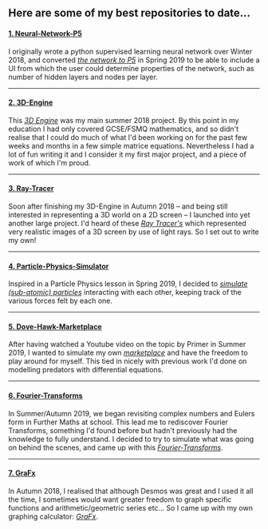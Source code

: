 ## Here are some of my best repositories to date... 


#### [1. Neural-Network-P5](https://tobiasloader.github.io/Neural-Network-P5)

I originally wrote a python supervised learning neural network over Winter 2018, and converted *[the network to P5](https://tobiasloader.github.io/Neural-Network-P5)* in Spring 2019 to be able to include a UI from which the user could determine properties of the network, such as number of hidden layers and nodes per layer.

---

#### [2. 3D-Engine](https://tobiasloader.github.io/3D-Engine)

This *[3D Engine](https://tobiasloader.github.io/3D-Engine)* was my main summer 2018 project. By this point in my education I had only covered GCSE/FSMQ mathematics, and so didn't realise that I could do much of what I'd been working on for the past few weeks and months in a few simple matrice equations. Nevertheless I had a lot of fun writing it and I consider it my first major project, and a piece of work of which I'm proud.

---

#### [3. Ray-Tracer](https://tobiasloader.github.io/Ray-Tracer)

Soon after finishing my 3D-Engine in Autumn 2018 – and being still interested in representing a 3D world on a 2D screen – I launched into yet another large project. I'd heard of these *[Ray Tracer's](https://tobiasloader.github.io/Ray-Tracer)* which represented very realistic images of a 3D screen by use of light rays. So I set out to write my own!

---

#### [4. Particle-Physics-Simulator](https://tobiasloader.github.io/Particle-Physics-Simulator)

Inspired in a Particle Physics lesson in Spring 2019, I decided to *[simulate (sub-atomic) particles](https://tobiasloader.github.io/Particle-Physics-Simulator)* interacting with each other, keeping track of the various forces felt by each one. 

---

#### [5. Dove-Hawk-Marketplace](https://tobiasloader.github.io/Dove-Hawk-Marketplace)

After having watched a Youtube video on the topic by Primer in Summer 2019, I wanted to simulate my own *[marketplace](https://tobiasloader.github.io/Dove-Hawk-Marketplace)* and have the freedom to play around for myself. This tied in nicely with previous work I'd done on modelling predators with differential equations.

---

#### [6. Fourier-Transforms](https://tobiasloader.github.io/Fourier-Transforms)

In Summer/Autumn 2019, we began revisiting complex numbers and Eulers form in Further Maths at school. This lead me to rediscover Fourier Transforms, something I'd found before but hadn't previously had the knowledge to fully understand. I decided to try to simulate what was going on behind the scenes, and came up with this *[Fourier-Transforms](https://tobiasloader.github.io/Fourier-Transforms)*.

---

#### [7. GraFx](https://tobiasloader.github.io/GraFx)

In Autumn 2018, I realised that although Desmos was great and I used it all the time, I sometimes would want greater freedom to graph specific functions and arithmetic/geometric series etc... So I came up with my own graphing calculator: *[GraFx](https://tobiasloader.github.io/GraFx)*.
